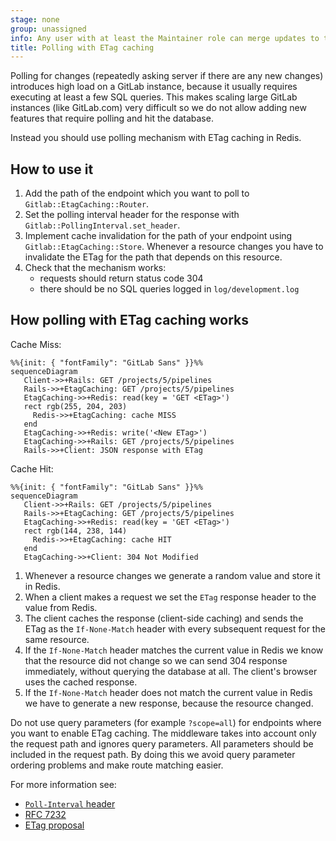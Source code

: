 ```yaml
---
stage: none
group: unassigned
info: Any user with at least the Maintainer role can merge updates to this content. For details, see https://docs.gitlab.com/ee/development/development_processes.html#development-guidelines-review.
title: Polling with ETag caching
---
```


Polling for changes (repeatedly asking server if there are any new changes)
introduces high load on a GitLab instance, because it usually requires
executing at least a few SQL queries. This makes scaling large GitLab
instances (like GitLab.com) very difficult so we do not allow adding new
features that require polling and hit the database.

Instead you should use polling mechanism with ETag caching in Redis.

## How to use it

1. Add the path of the endpoint which you want to poll to
   `Gitlab::EtagCaching::Router`.
1. Set the polling interval header for the response with
   `Gitlab::PollingInterval.set_header`.
1. Implement cache invalidation for the path of your endpoint using
   `Gitlab::EtagCaching::Store`. Whenever a resource changes you
   have to invalidate the ETag for the path that depends on this
   resource.
1. Check that the mechanism works:
   - requests should return status code 304
   - there should be no SQL queries logged in `log/development.log`

## How polling with ETag caching works

Cache Miss:

```mermaid
%%{init: { "fontFamily": "GitLab Sans" }}%%
sequenceDiagram
   Client->>+Rails: GET /projects/5/pipelines
   Rails->>+EtagCaching: GET /projects/5/pipelines
   EtagCaching->>+Redis: read(key = 'GET <ETag>')
   rect rgb(255, 204, 203)
     Redis->>+EtagCaching: cache MISS
   end
   EtagCaching->>+Redis: write('<New ETag>')
   EtagCaching->>+Rails: GET /projects/5/pipelines
   Rails->>+Client: JSON response with ETag
```

Cache Hit:

```mermaid
%%{init: { "fontFamily": "GitLab Sans" }}%%
sequenceDiagram
   Client->>+Rails: GET /projects/5/pipelines
   Rails->>+EtagCaching: GET /projects/5/pipelines
   EtagCaching->>+Redis: read(key = 'GET <ETag>')
   rect rgb(144, 238, 144)
     Redis->>+EtagCaching: cache HIT
   end
   EtagCaching->>+Client: 304 Not Modified
```

1. Whenever a resource changes we generate a random value and store it in
   Redis.
1. When a client makes a request we set the `ETag` response header to the value
   from Redis.
1. The client caches the response (client-side caching) and sends the ETag as
   the `If-None-Match` header with every subsequent request for the same
   resource.
1. If the `If-None-Match` header matches the current value in Redis we know
   that the resource did not change so we can send 304 response immediately,
   without querying the database at all. The client's browser uses the
   cached response.
1. If the `If-None-Match` header does not match the current value in Redis
   we have to generate a new response, because the resource changed.

Do not use query parameters (for example `?scope=all`) for endpoints where you
want to enable ETag caching. The middleware takes into account only the request
path and ignores query parameters. All parameters should be included in the
request path. By doing this we avoid query parameter ordering problems and make
route matching easier.

For more information see:

- [`Poll-Interval` header](fe_guide/performance.md#real-time-components)
- [RFC 7232](https://www.rfc-editor.org/rfc/rfc7232)
- [ETag proposal](https://gitlab.com/gitlab-org/gitlab-foss/-/issues/26926)
